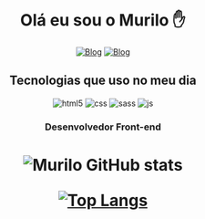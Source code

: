 
<h1 align="center">Olá eu sou o Murilo ✋</h1>

<div style="display: inline_block" align="center">

  [![Blog](https://img.shields.io/badge/LinkedIn-0077B5?style=for-the-badge&logo=linkedin&logoColor=white)](https://www.linkedin.com/in/murilodev/)
  [![Blog](https://img.shields.io/badge/Discord-7289DA?style=for-the-badge&logo=discord&logoColor=white)](https://discord.com/channels/@Murilo#2702)
  
  
  </div>



<h2 align="center">Tecnologias que uso no meu dia</h2>

<div style="display: inline_block" align="center">
  <img align="center" alt="html5" src="https://img.shields.io/badge/HTML5-E34F26?style=for-the-badge&logo=html5&logoColor=white" />
  <img align="center" alt="css" src="https://img.shields.io/badge/CSS3-1572B6?style=for-the-badge&logo=css3&logoColor=white" />
  <img align="center" alt="sass" src="https://img.shields.io/badge/Sass-CC6699?style=for-the-badge&logo=sass&logoColor=white" />
  <img align="center" alt="js" src="https://img.shields.io/badge/JavaScript-F7DF1E?style=for-the-badge&logo=javascript&logoColor=black" />
  
  
</div>

<h3 align="center">Desenvolvedor Front-end </h3>
                                         
<h1 align="center"
>

![Murilo GitHub stats](https://github-readme-stats.vercel.app/api?username=murll0&show_icons=true&theme=transparent)

[![Top Langs](https://github-readme-stats.vercel.app/api/top-langs/?username=murll0&layout=compact&show_icons=true&theme=transparent)](https://github.com/MURlL0)
  
  

